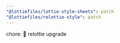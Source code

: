 ```yaml
---
"@lottiefiles/lottie-style-sheets": patch
"@lottiefiles/relottie-style": patch
---
```


chore: 🤖 relottie upgrade
